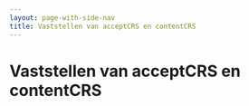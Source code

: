 ```yaml
---
layout: page-with-side-nav
title: Vaststellen van acceptCRS en contentCRS
---
```

# Vaststellen van acceptCRS en contentCRS
